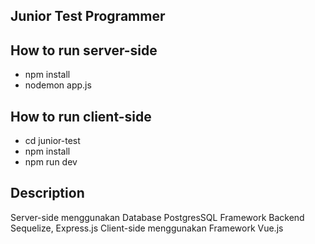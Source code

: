 ## Junior Test Programmer

## How to run server-side
- npm install
- nodemon app.js
  
## How to run client-side

- cd junior-test
- npm install
- npm run dev
  
## Description 
Server-side menggunakan Database PostgresSQL Framework Backend Sequelize, Express.js
Client-side menggunakan Framework Vue.js

